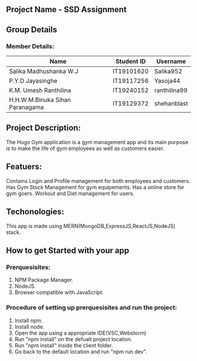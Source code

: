 ## Project Name - SSD Assignment

## Group Details

### Member Details:

| Name                            | Student ID    | Username      |
| ------------------------------- | ------------- | ------------- |
| Salika Madhushanka W.J          | IT19101620    | Salika952     |
| P.Y.D Jayasinghe                | IT19117256    | Yasoja44      |
| K.M. Umesh Ranthilina           | IT19240152    | ranthilina99  |
| H.H.W.M.Binuka Sihan Paranagama | IT19129372    | shehanblast   |
                                                             
## Project Description:

The Hugo Gym application is a gym management app and its main purpose is to make the life of gym employees as well as customers
easier.

## Featuers:

Contains Login and Profile management for both employees and customers.
Has Gym Stock Management for gym equipements.
Has a online store for gym goers.
Workout and Diet management for users.

## Techonologies:

This app is made using MERN(MongoDB,ExpressJS,ReactJS,NodeJS) stack.

## How to get Started with your app

### Prerquesisites:

 1. NPM Package Manager.
 2. NodeJS.
 3. Browser compatible with JavaScript.

### Procedure of setting up prerquesisites and run the project:

 1. Install npm.
 2. Install node.
 3. Open the app using a appropriate IDE(VSC,Webstorm)
 4. Run "npm install" on the defualt project location.
 5. Run "npm install" inside the client folder.
 6. Go back to the default location and run "npm run dev".

